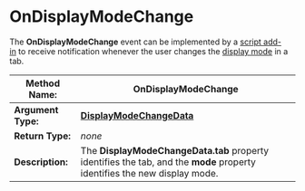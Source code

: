 # OnDisplayModeChange

The **OnDisplayModeChange** event can be implemented by a [script add-in](/Manual/scripting/script_add-ins/README.md) to receive notification whenever the user changes the [display mode](/Manual/basic_concepts/the_lister/view_modes.md) in a tab.

| **Method Name:** | OnDisplayModeChange |
| --- | --- |
| **Argument Type:** | **[DisplayModeChangeData](../scripting_objects/displaymodechangedata.md)** |
| **Return Type:** | *none* |
| **Description:** | The **DisplayModeChangeData.tab** property identifies the tab, and the **mode** property identifies the new display mode. |

